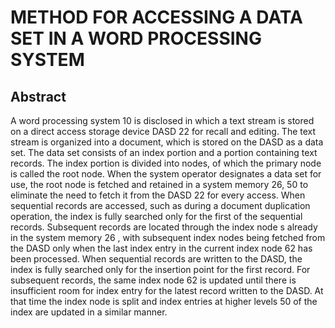 # METHOD FOR ACCESSING A DATA SET IN A WORD PROCESSING SYSTEM

## Abstract
A word processing system 10 is disclosed in which a text stream is stored on a direct access storage device DASD 22 for recall and editing. The text stream is organized into a document, which is stored on the DASD as a data set. The data set consists of an index portion and a portion containing text records. The index portion is divided into nodes, of which the primary node is called the root node. When the system operator designates a data set for use, the root node is fetched and retained in a system memory 26, 50 to eliminate the need to fetch it from the DASD 22 for every access. When sequential records are accessed, such as during a document duplication operation, the index is fully searched only for the first of the sequential records. Subsequent records are located through the index node s already in the system memory 26 , with subsequent index nodes being fetched from the DASD only when the last index entry in the current index node 62 has been processed. When sequential records are written to the DASD, the index is fully searched only for the insertion point for the first record. For subsequent records, the same index node 62 is updated until there is insufficient room for index entry for the latest record written to the DASD. At that time the index node is split and index entries at higher levels 50 of the index are updated in a similar manner.